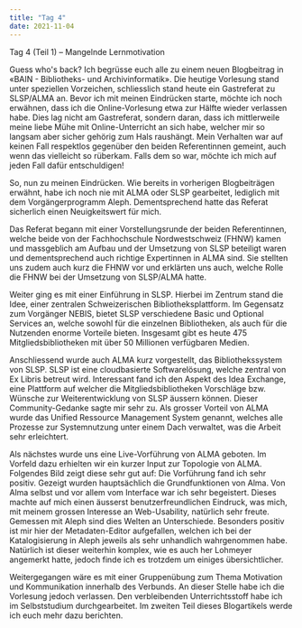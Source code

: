 ```yaml
---
title: "Tag 4"
date: 2021-11-04
---
```

Tag 4 (Teil 1) – Mangelnde Lernmotivation

Guess who's back? Ich begrüsse euch alle zu einem neuen Blogbeitrag in «BAIN - Bibliotheks- und Archivinformatik». Die heutige Vorlesung stand unter speziellen Vorzeichen, schliesslich stand heute ein Gastreferat zu SLSP/ALMA an. Bevor ich mit meinen Eindrücken starte, möchte ich noch erwähnen, dass ich die Online-Vorlesung etwa zur Hälfte wieder verlassen habe. Dies lag nicht am Gastreferat, sondern daran, dass ich mittlerweile meine liebe Mühe mit Online-Unterricht an sich habe, welcher mir so langsam aber sicher gehörig zum Hals raushängt. Mein Verhalten war auf keinen Fall respektlos gegenüber den beiden Referentinnen gemeint, auch wenn das vielleicht so rüberkam. Falls dem so war, möchte ich mich auf jeden Fall dafür entschuldigen!

So, nun zu meinen Eindrücken. Wie bereits in vorherigen Blogbeiträgen erwähnt, habe ich noch nie mit ALMA oder SLSP gearbeitet, lediglich mit dem Vorgängerprogramm Aleph. Dementsprechend hatte das Referat sicherlich einen Neuigkeitswert für mich. 

Das Referat begann mit einer Vorstellungsrunde der beiden Referentinnen, welche beide von der Fachhochschule Nordwestschweiz (FHNW) kamen und massgeblich am Aufbau und der Umsetzung von SLSP beteiligt waren und dementsprechend auch richtige Expertinnen in ALMA sind. Sie stellten uns zudem auch kurz die FHNW vor und erklärten uns auch, welche Rolle die FHNW bei der Umsetzung von SLSP/ALMA hatte. 

Weiter ging es mit einer Einführung in SLSP. Hierbei im Zentrum stand die Idee, einer zentralen Schweizerischen Bibliotheksplattform. Im Gegensatz zum Vorgänger NEBIS, bietet SLSP verschiedene Basic und Optional Services an, welche sowohl für die einzelnen Bibliotheken, als auch für die Nutzenden enorme Vorteile bieten. Insgesamt gibt es heute 475 Mitgliedsbibliotheken mit über 50 Millionen verfügbaren Medien. 

Anschliessend wurde auch ALMA kurz vorgestellt, das Bibliothekssystem von SLSP. SLSP ist eine cloudbasierte Softwarelösung, welche zentral von Ex Libris betreut wird. Interessant fand ich den Aspekt des Idea Exchange, eine Plattform auf welcher die Mitgliedsbibliotheken Vorschläge bzw. Wünsche zur Weiterentwicklung von SLSP äussern können. Dieser Community-Gedanke sagte mir sehr zu. Als grosser Vorteil von ALMA wurde das Unified Ressource Management System genannt, welches alle Prozesse zur Systemnutzung unter einem Dach verwaltet, was die Arbeit sehr erleichtert. 

Als nächstes wurde uns eine Live-Vorführung von ALMA geboten. Im Vorfeld dazu erhielten wir ein kurzer Input zur Topologie von ALMA. Folgendes Bild zeigt diese sehr gut auf: 
Die Vorführung fand ich sehr positiv. Gezeigt wurden hauptsächlich die Grundfunktionen von Alma. Von Alma selbst und vor allem vom Interface war ich sehr begeistert. Dieses machte auf mich einen äusserst benutzerfreundlichen Eindruck, was mich, mit meinem grossen Interesse an Web-Usability, natürlich sehr freute. Gemessen mit Aleph sind dies Welten an Unterschiede. Besonders positiv ist mir hier der Metadaten-Editor aufgefallen, welchen ich bei der Katalogisierung in Aleph jeweils als sehr unhandlich wahrgenommen habe. Natürlich ist dieser weiterhin komplex, wie es auch her Lohmeyer angemerkt hatte, jedoch finde ich es trotzdem um einiges übersichtlicher. 

Weitergegangen wäre es mit einer Gruppenübung zum Thema Motivation und Kommunikation innerhalb des Verbunds. An dieser Stelle habe ich die Vorlesung jedoch verlassen. Den verbleibenden Unterrichtsstoff habe ich im Selbststudium durchgearbeitet. Im zweiten Teil dieses Blogartikels werde ich euch mehr dazu berichten. 
